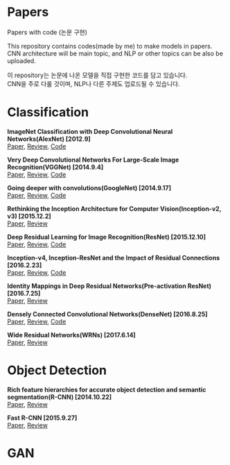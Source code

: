 # Papers
Papers with code (논문 구현)

This repository contains codes(made by me) to make models in papers.  
CNN architecture will be main topic, and NLP or other topics can be also be uploaded.

이 repository는 논문에 나온 모델을 직접 구현한 코드를 담고 있습니다.  
CNN을 주로 다룰 것이며, NLP나 다른 주제도 업로드될 수 있습니다.

# Classification  

**ImageNet Classification with Deep Convolutional Neural Networks(AlexNet) [2012.9]**   
[Paper](https://proceedings.neurips.cc/paper/2012/file/c399862d3b9d6b76c8436e924a68c45b-Paper.pdf), [Review](https://velog.io/@bpbpbp_yosep/ImageNet-Classification-with-Deep-Convolutional-Neural-NetworksAlexnet), [Code](https://github.com/Parkyosep/Papers/blob/main/Classification/Alexnet(PyTorch).ipynb)  

**Very Deep Convolutional Networks For Large-Scale Image Recognition(VGGNet) [2014.9.4]**  
[Paper](https://arxiv.org/pdf/1409.1556.pdf), [Review](https://velog.io/@bpbpbp_yosep/Very-Deep-Convolutional-Networks-For-Large-Scale-Image-RecognitionVGGNet), [Code](https://github.com/Parkyosep/Papers/blob/main/Classification/VGGNet(PyTorch).ipynb)  

**Going deeper with convolutions(GoogleNet) [2014.9.17]**  
[Paper](https://arxiv.org/abs/1409.4842), [Review](https://velog.io/@bpbpbp_yosep/Going-deeper-with-convolutionsGoogLeNet), [Code](https://github.com/Parkyosep/Papers/blob/main/Classification/GoogLeNet(PyTorch).ipynb)  

**Rethinking the Inception Architecture for Computer Vision(Inception-v2, v3) [2015.12.2]**  
[Paper](https://arxiv.org/pdf/1512.00567.pdf), [Review](https://velog.io/@bpbpbp_yosep/Rethinking-the-Inception-Architecture-for-Computer-VisionInception-v2-v3)  

**Deep Residual Learning for Image Recognition(ResNet) [2015.12.10]**  
[Paper](https://arxiv.org/abs/1512.03385), [Review](https://velog.io/@bpbpbp_yosep/Deep-Residual-Learning-for-Image-RecognitionResNet), [Code](https://github.com/Parkyosep/Papers/blob/main/Classification/ResNet(PyTorch).ipynb)  
  
**Inception-v4, Inception-ResNet and the Impact of Residual Connections [2016.2.23]**  
[Paper](https://arxiv.org/pdf/1602.07261v2.pdf), [Review](https://velog.io/@bpbpbp_yosep/Inception-v4-Inception-ResNet-and-the-Impact-of-Residual-Connections), [Code](https://github.com/Parkyosep/Papers/blob/main/Classification/Inception_v4(PyTorch).ipynb)  

**Identity Mappings in Deep Residual Networks(Pre-activation ResNet) [2016.7.25]**  
[Paper](https://arxiv.org/pdf/1603.05027.pdf), [Review](https://velog.io/@bpbpbp_yosep/Identity-Mappings-in-Deep-Residual-NetworksPre-activation-ResNet)  
  
**Densely Connected Convolutional Networks(DenseNet) [2016.8.25]**  
[Paper](https://arxiv.org/pdf/1608.06993.pdf), [Review](https://velog.io/@bpbpbp_yosep/Densely-Connected-Convolutional-NetworksDenseNet), [Code](https://github.com/Parkyosep/Papers/blob/main/Classification/DenseNet(PyTorch).ipynb)  

**Wide Residual Networks(WRNs) [2017.6.14]**  
[Paper](https://arxiv.org/pdf/1605.07146.pdf), [Review](https://velog.io/@bpbpbp_yosep/Wide-Residual-NetworkWRN)  

# Object Detection  
**Rich feature hierarchies for accurate object detection and semantic segmentation(R-CNN) [2014.10.22]**  
[Paper](https://arxiv.org/pdf/1311.2524.pdf), [Review](https://velog.io/@bpbpbp_yosep/Rich-feature-hierarchies-for-accurate-object-detection-and-semantic-segmentationR-CNN)  

**Fast R-CNN [2015.9.27]**  
[Paper](https://arxiv.org/pdf/1504.08083.pdf), [Review](https://velog.io/@bpbpbp_yosep/Fast-R-CNN)  

# GAN  


